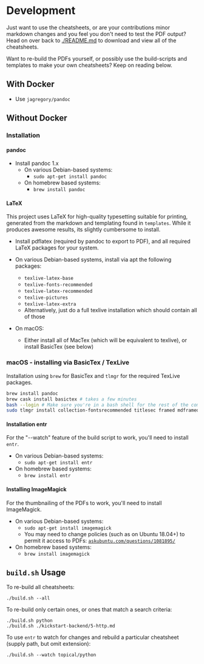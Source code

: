 # Development

Just want to use the cheatsheets, or are your contributions minor markdown
changes and you feel you don't need to test the PDF output? Head on over back
to [./README.md](./README.md) to download and view all of the cheatsheets.

Want to re-build the PDFs yourself, or possibly use the build-scripts and
templates to make your own cheatsheets? Keep on reading below.

## With Docker

* Use `jagregory/pandoc`

## Without Docker

### Installation

#### pandoc

* Install pandoc 1.x
    * On various Debian-based systems:
        * `sudo apt-get install pandoc`
    * On homebrew based systems:
        * `brew install pandoc`

#### LaTeX

This project uses LaTeX for high-quality typesetting suitable for printing,
generated from the markdown and templating found in `templates`. While it
produces awesome results, its slightly cumbersome to install.

* Install pdflatex (required by pandoc to export to PDF), and all required
  LaTeX packages for your system.

* On various Debian-based systems, install via apt the following packages:
    * `texlive-latex-base`
    * `texlive-fonts-recommended`
    * `texlive-latex-recommended`
    * `texlive-pictures`
    * `texlive-latex-extra`
    * Alternatively, just do a full texlive installation which should contain
      all of those
* On macOS:
    * Either install all of MacTex (which will be equivalent to texlive), or
      install BasicTex (see below)

### macOS - installing via BasicTex / TexLive

Installation using `brew` for BasicTex and `tlmgr` for the required TexLive
packages.

```bash
brew install pandoc
brew cask install basictex # takes a few minutes
bash --login # Make sure you're in a bash shell for the rest of the commands
sudo tlmgr install collection-fontsrecommended titlesec framed mdframed zref needspace
```

#### Installation entr

For the "--watch" feature of the build script to work, you'll need to install
`entr`.

* On various Debian-based systems:
    * `sudo apt-get install entr`
* On homebrew based systems:
    * `brew install entr`

#### Installing ImageMagick

For the thumbnailing of the PDFs to work, you'll need to install ImageMagick.

* On various Debian-based systems:
    * `sudo apt-get install imagemagick`
    * You may need to change policies (such as on Ubuntu 18.04+) to permit it
      access to PDFs:
      [`askubuntu.com/questions/1081895/`](https://askubuntu.com/questions/1081895/)
* On homebrew based systems:
    * `brew install imagemagick`


## `build.sh` Usage

To re-build all cheatsheets:

```
./build.sh --all
```

To re-build only certain ones, or ones that match a search criteria:

```
./build.sh python
./build.sh ./kickstart-backend/5-http.md
```


To use `entr` to watch for changes and rebuild a particular cheatsheet (supply
path, but omit extension):

```
./build.sh --watch topical/python
```

